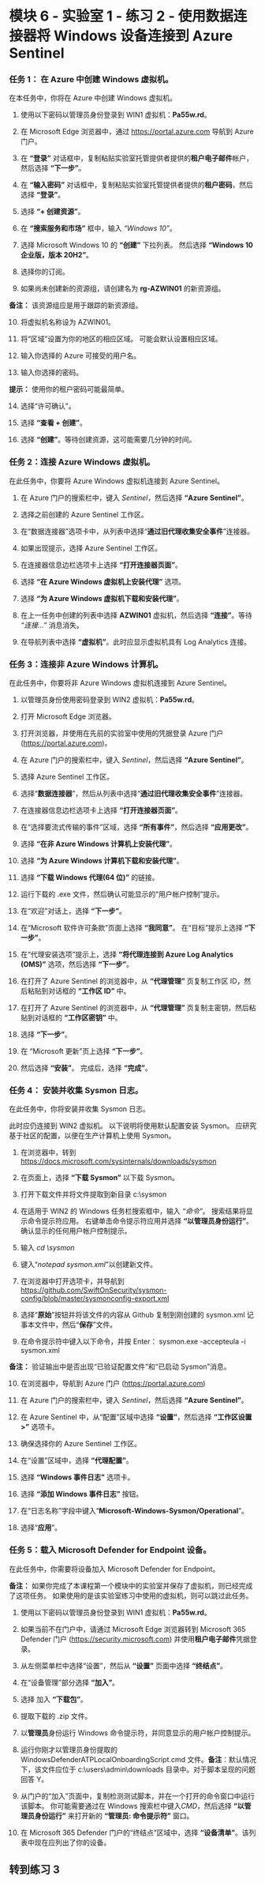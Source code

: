 # 模块 6 - 实验室 1 - 练习 2 - 使用数据连接器将 Windows 设备连接到 Azure Sentinel

### 任务 1： 在 Azure 中创建 Windows 虚拟机。

在本任务中，你将在 Azure 中创建 Windows 虚拟机。

1. 使用以下密码以管理员身份登录到 WIN1 虚拟机：**Pa55w.rd**。  

2. 在 Microsoft Edge 浏览器中，通过 https://portal.azure.com 导航到 Azure 门户。

3. 在 **“登录”** 对话框中，复制粘贴实验室托管提供者提供的**租户电子邮件**帐户，然后选择 **“下一步”**。

4. 在 **“输入密码”** 对话框中，复制粘贴实验室托管提供者提供的**租户密码**，然后选择 **“登录”**。

5. 选择 **“+ 创建资源”**。

6. 在 **“搜索服务和市场”** 框中，输入 *“Windows 10”*。 

7. 选择 Microsoft Windows 10 的 **“创建”** 下拉列表。  然后选择 **“Windows 10 企业版，版本 20H2”**。

8. 选择你的订阅。

9. 如果尚未创建新的资源组，请创建名为 **rg-AZWIN01** 的新资源组。

**备注：** 该资源组应是用于跟踪的新资源组。  

10. 将虚拟机名称设为 AZWIN01。

11. 将“区域”设置为你的地区的相应区域。  可能会默认设置相应区域。

12. 输入你选择的 Azure 可接受的用户名。

13. 输入你选择的密码。 

**提示：** 使用你的租户密码可能最简单。

14. 选择“许可确认”。

15. 选择 **“查看 + 创建”**。

16. 选择 **“创建”**。等待创建资源，这可能需要几分钟的时间。

### 任务 2：连接 Azure Windows 虚拟机。

在此任务中，你要将 Azure Windows 虚拟机连接到 Azure Sentinel。

1. 在 Azure 门户的搜索栏中，键入 *Sentinel*，然后选择 **“Azure Sentinel”**。

2. 选择之前创建的 Azure Sentinel 工作区。

3. 在“数据连接器”选项卡中，从列表中选择“**通过旧代理收集安全事件**”连接器。

4. 如果出现提示，选择 Azure Sentinel 工作区。

5. 在连接器信息边栏选项卡上选择 **“打开连接器页面”**。

6. 选择 **“在 Azure Windows 虚拟机上安装代理”** 选项。

7. 选择 **“为 Azure Windows 虚拟机下载和安装代理”**。

8. 在上一任务中创建的列表中选择 **AZWIN01** 虚拟机，然后选择 **“连接”**。等待 *“连接...”* 消息消失。

9. 在导航列表中选择 **“虚拟机”**。此时应显示虚拟机具有 Log Analytics 连接。

### 任务 3：连接非 Azure Windows 计算机。

在此任务中，你要将非 Azure Windows 虚拟机连接到 Azure Sentinel。

1. 以管理员身份使用密码登录到 WIN2 虚拟机：**Pa55w.rd**。  

2. 打开 Microsoft Edge 浏览器。

3. 打开浏览器，并使用在先前的实验室中使用的凭据登录 Azure 门户 (https://portal.azure.com)。

4. 在 Azure 门户的搜索栏中，键入 *Sentinel*，然后选择 **“Azure Sentinel”**。

5. 选择 Azure Sentinel 工作区。

6. 选择“**数据连接器**”，然后从列表中选择“**通过旧代理收集安全事件**”连接器。

7. 在连接器信息边栏选项卡上选择 **“打开连接器页面”**。

8. 在“选择要流式传输的事件”区域，选择 **“所有事件”**，然后选择 **“应用更改”**。

9. 选择 **“在非 Azure Windows 计算机上安装代理”**。

10. 选择 **“为 Azure Windows 计算机下载和安装代理”**。 

11. 选择 **“下载 Windows 代理(64 位)”** 的链接。

12. 运行下载的 .exe 文件，然后确认可能显示的“用户帐户控制”提示。

13. 在“欢迎”对话上，选择 **“下一步”**。

14. 在“Microsoft 软件许可条款”页面上选择 **“我同意”**。  在“目标”提示上选择 **“下一步”**。

15. 在“代理安装选项”提示上，选择 **“将代理连接到 Azure Log Analytics (OMS)”** 选项，然后选择 **“下一步”**。

16. 在打开了 Azure Sentinel 的浏览器中，从 **“代理管理”** 页复制工作区 ID，然后粘贴到对话框的 **“工作区 ID”** 中。 

17. 在打开了 Azure Sentinel 的浏览器中，从 **“代理管理”** 页复制主密钥，然后粘贴到对话框的 **“工作区密钥”** 中。 

18. 选择 **“下一步”**。

19. 在 “Microsoft 更新”页上选择 **“下一步”**。

20. 然后选择 **“安装”**。  完成后，选择 **“完成”**。

### 任务 4： 安装并收集 Sysmon 日志。

在此任务中，你将安装并收集 Sysmon 日志。

此时应仍连接到 WIN2 虚拟机。  以下说明将使用默认配置安装 Sysmon。  应研究基于社区的配置，以便在生产计算机上使用 Sysmon。

1. 在浏览器中，转到 https://docs.microsoft.com/sysinternals/downloads/sysmon

2. 在页面上，选择 **“下载 Sysmon”** 以下载 Sysmon。

3. 打开下载文件并将文件提取到新目录 c:\sysmon

4. 在适用于 WIN2 的 Windows 任务栏搜索框中，输入 *“命令”*。  搜索结果将显示命令提示符应用。  右键单击命令提示符应用并选择 **“以管理员身份运行”**。  确认显示的任何用户帐户控制提示。

5. 输入 *cd \sysmon*

6. 键入“*notepad sysmon.xml*”以创建新文件。

7. 在浏览器中打开选项卡，并导航到 https://github.com/SwiftOnSecurity/sysmon-config/blob/master/sysmonconfig-export.xml

8. 选择“**原始**”按钮并将该文件的内容从 Github 复制到刚创建的 sysmon.xml 记事本文件中，然后“**保存**”文件。

9. 在命令提示符中键入以下命令，并按 Enter：
    sysmon.exe -accepteula -i sysmon.xml

**备注：**  验证输出中是否出现“已验证配置文件”和“已启动 Sysmon”消息。

10. 在浏览器中，导航到 Azure 门户 (https://portal.azure.com) 

11. 在 Azure 门户的搜索栏中，键入 *Sentinel*，然后选择 **“Azure Sentinel”**。

12. 在 Azure Sentinel 中，从“配置”区域中选择 **“设置”**，然后选择 **“工作区设置 >”** 选项卡。

13. 确保选择你的 Azure Sentinel 工作区。

14. 在“设置”区域中，选择 **“代理配置”**。

15. 选择 **“Windows 事件日志”** 选项卡。

16. 选择 **“添加 Windows 事件日志”** 按钮。

17. 在“日志名称”字段中键入“**Microsoft-Windows-Sysmon/Operational**”。

18. 选择“**应用**”。

### 任务 5：载入 Microsoft Defender for Endpoint 设备。

在此任务中，你需要将设备加入 Microsoft Defender for Endpoint。

**备注：** 如果你完成了本课程第一个模块中的实验室并保存了虚拟机，则已经完成了这项任务。  如果使用的是该实验室练习中使用的虚拟机，则可以跳过此任务。

1. 使用以下密码以管理员身份登录到 WIN1 虚拟机：**Pa55w.rd**。  

2. 如果当前不在门户中，请通过 Microsoft Edge 浏览器转到 Microsoft 365 Defender 门户 (https://security.microsoft.com) 并使用**租户电子邮件**凭据登录。

3. 从左侧菜单栏中选择“设置”，然后从 **“设置”** 页面中选择 **“终结点”**。

4. 在“设备管理”部分选择 **“加入”**。

5. 选择 加入 **“下载包”**。

6. 提取下载的 .zip 文件。

7. 以**管理员**身份运行 Windows 命令提示符，并同意显示的用户帐户控制提示。

8. 运行你刚才以管理员身份提取的 WindowsDefenderATPLocalOnboardingScript.cmd 文件。**备注**：默认情况下，该文件应位于 c:\users\admin\downloads 目录中。对于脚本呈现的问题回答 Y。 

9. 从门户的“加入”页面中，复制检测测试脚本，并在一个打开的命令窗口中运行该脚本。  你可能需要通过在 Windows 搜索栏中键入*CMD*，然后选择 **“以管理员身份运行”** 来打开新的 **“管理员: 命令提示符”** 窗口。

10. 在 Microsoft 365 Defender 门户的“终结点”区域中，选择 **“设备清单”**。该列表中现在应列出了你的设备。

## 转到练习 3
